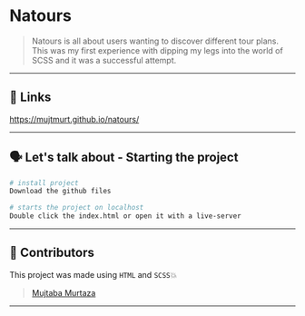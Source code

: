 # **Natours**

> Natours is all about users wanting to discover different tour plans. This was my first experience with dipping my legs into the world of SCSS and it was a successful attempt.

<hr>

## 🔗 **Links**

https://mujtmurt.github.io/natours/

<hr>

## 🗣 **Let's talk about - Starting the project**

``` bash
# install project
Download the github files

# starts the project on localhost
Double click the index.html or open it with a live-server
```

<hr>

## 💪 **Contributors**

This project was made using <code>HTML</code> and <code>SCSS</code>💥
> [Mujtaba Murtaza](https://mujs.dev) 

<hr>
